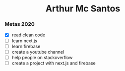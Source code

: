 <h1 align="center" >Arthur Mc Santos  </h1>  
  
### Metas 2020

- [x] read clean code
- [ ] learn next.js
- [ ] learn firebase
- [ ] create a youtube channel
- [ ] help people on stackoverflow
- [ ] create a project with next.js and firebase
